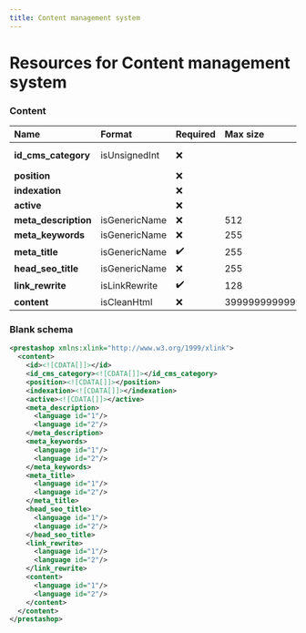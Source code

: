 ```yaml
---
title: Content management system
---
```


# Resources for Content management system

### Content

|         Name         |    Format     | Required |   Max size    |   Description   |
| :------------------- | :------------ | :------- | :------------ | :-------------- |
| **id_cms_category**  | isUnsignedInt | ❌        |               | CMS Category ID |
| **position**         |               | ❌        |               |                 |
| **indexation**       |               | ❌        |               |                 |
| **active**           |               | ❌        |               |                 |
| **meta_description** | isGenericName | ❌        | 512           |                 |
| **meta_keywords**    | isGenericName | ❌        | 255           |                 |
| **meta_title**       | isGenericName | ✔️       | 255           |                 |
| **head_seo_title**   | isGenericName | ❌        | 255           |                 |
| **link_rewrite**     | isLinkRewrite | ✔️       | 128           |                 |
| **content**          | isCleanHtml   | ❌        | 3999999999999 |                 |


### Blank schema

```xml
<prestashop xmlns:xlink="http://www.w3.org/1999/xlink">
  <content>
    <id><![CDATA[]]></id>
    <id_cms_category><![CDATA[]]></id_cms_category>
    <position><![CDATA[]]></position>
    <indexation><![CDATA[]]></indexation>
    <active><![CDATA[]]></active>
    <meta_description>
      <language id="1"/>
      <language id="2"/>
    </meta_description>
    <meta_keywords>
      <language id="1"/>
      <language id="2"/>
    </meta_keywords>
    <meta_title>
      <language id="1"/>
      <language id="2"/>
    </meta_title>
    <head_seo_title>
      <language id="1"/>
      <language id="2"/>
    </head_seo_title>
    <link_rewrite>
      <language id="1"/>
      <language id="2"/>
    </link_rewrite>
    <content>
      <language id="1"/>
      <language id="2"/>
    </content>
  </content>
</prestashop>
```

